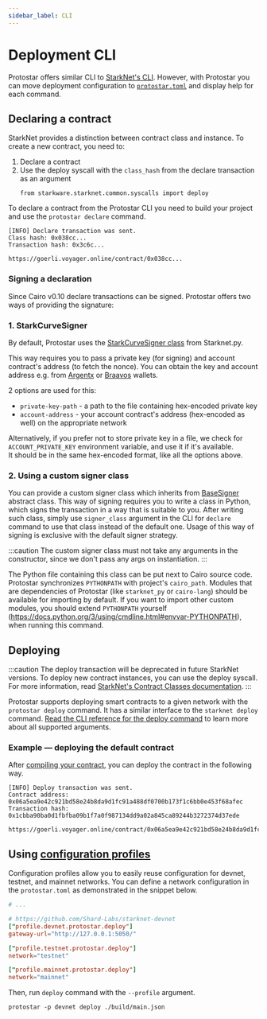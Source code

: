 ```yaml
---
sidebar_label: CLI
---
```


# Deployment CLI
Protostar offers similar CLI to [StarkNet's CLI](https://docs.starknet.io/docs/CLI/commands). However, with Protostar you can move deployment configuration to [`protostar.toml`](/docs/tutorials/project-initialization#protostartoml) and display help for each command.



## Declaring a contract

StarkNet provides a distinction between contract class and instance. To create a new contract, you need to:
1. Declare a contract
2. Use the deploy syscall with the `class_hash` from the declare transaction as an argument
   ```cairo
   from starkware.starknet.common.syscalls import deploy
   ```
   
To declare a contract from the Protostar CLI you need to build your project and use the `protostar declare` command.

```console title="protostar declare ./build/main.json --network alpha-goerli"
[INFO] Declare transaction was sent.
Class hash: 0x038cc...
Transaction hash: 0x3c6c...

https://goerli.voyager.online/contract/0x038cc...
```

### Signing a declaration

Since Cairo v0.10 declare transactions can be signed.
Protostar offers two ways of providing the signature:

### 1. StarkCurveSigner

By default, Protostar uses the [StarkCurveSigner class](https://starknetpy.readthedocs.io/en/latest/signer.html#starknet_py.net.signer.stark_curve_signer.StarkCurveSigner) from Starknet.py.

This way requires you to pass a private key (for signing) and account contract's address (to fetch the nonce).
You can obtain the key and account address e.g. from [Argentx](https://chrome.google.com/webstore/detail/argent-x/dlcobpjiigpikoobohmabehhmhfoodbb) or [Braavos](https://chrome.google.com/webstore/detail/braavos-wallet/jnlgamecbpmbajjfhmmmlhejkemejdma) wallets. 

2 options are used for this:
- `private-key-path` - a path to the file containing hex-encoded private key
- `account-address` - your account contract's address (hex-encoded as well) on the appropriate network

Alternatively, if you prefer not to store private key in a file, we check for `ACCOUNT_PRIVATE_KEY` environment variable, and use it if it's available.   
It should be in the same hex-encoded format, like all the options above.

### 2. Using a custom signer class

You can provide a custom signer class which inherits from [BaseSigner](https://starknetpy.readthedocs.io/en/latest/signer.html#starknet_py.net.signer.BaseSigner) abstract class. 
This way of signing requires you to write a class in Python, which signs the transaction in a way that is suitable to you.
After writing such class, simply use `signer_class` argument in the CLI for `declare` command to use that class instead of the default one.
Usage of this way of signing is exclusive with the default signer strategy.

:::caution
The custom signer class must not take any arguments in the constructor, since we don't pass any args on instantiation.
:::

The Python file containing this class can be put next to Cairo source code.
Protostar synchronizes `PYTHONPATH` with project's `cairo_path`.
Modules that are dependencies of Protostar (like `starknet_py` or `cairo-lang`) should be available for importing by default.
If you want to import other custom modules, you should extend `PYTHONPATH` yourself (https://docs.python.org/3/using/cmdline.html#envvar-PYTHONPATH), when running this command.

## Deploying
:::caution
The deploy transaction will be deprecated in future StarkNet versions. To deploy new contract instances, you can use the deploy syscall. For more information, read [StarkNet's Contract Classes documentation](https://docs.starknet.io/docs/Contracts/contract-classes).
:::

Protostar supports deploying smart contracts to a given network with the `protostar deploy` command. It has a similar interface to the `starknet deploy` command. [Read the CLI reference for the deploy command](../../cli-reference.md#deploy) to learn more about all supported arguments.

### Example — deploying the default contract
After [compiling your contract](../04-compiling.md), you can deploy the contract in the following way.

```console title="protostar deploy ./build/main.json --network alpha-goerli"
[INFO] Deploy transaction was sent.
Contract address: 0x06a5ea9e42c921bd58e24b8da9d1fc91a488df0700b173f1c6bb0e453f68afec
Transaction hash: 0x1cbba90ba0d1fbfba09b1f7a0f987134dd9a02a845ca89244b3272374d37ede

https://goerli.voyager.online/contract/0x06a5ea9e42c921bd58e24b8da9d1fc91a488df0700b173f1c6bb0e453f68afec
```

## Using [configuration profiles](../03-project-initialization.md#configuration-profiles)
Configuration profiles allow you to easily reuse configuration for devnet, testnet, and mainnet networks. You can define a network configuration in the `protostar.toml` as demonstrated in the snippet below.

```toml title=protostar.toml
# ...

# https://github.com/Shard-Labs/starknet-devnet
["profile.devnet.protostar.deploy"]
gateway-url="http://127.0.0.1:5050/"

["profile.testnet.protostar.deploy"]
network="testnet"

["profile.mainnet.protostar.deploy"]
network="mainnet"
```

Then, run `deploy` command with the `--profile` argument.
```text
protostar -p devnet deploy ./build/main.json
```
